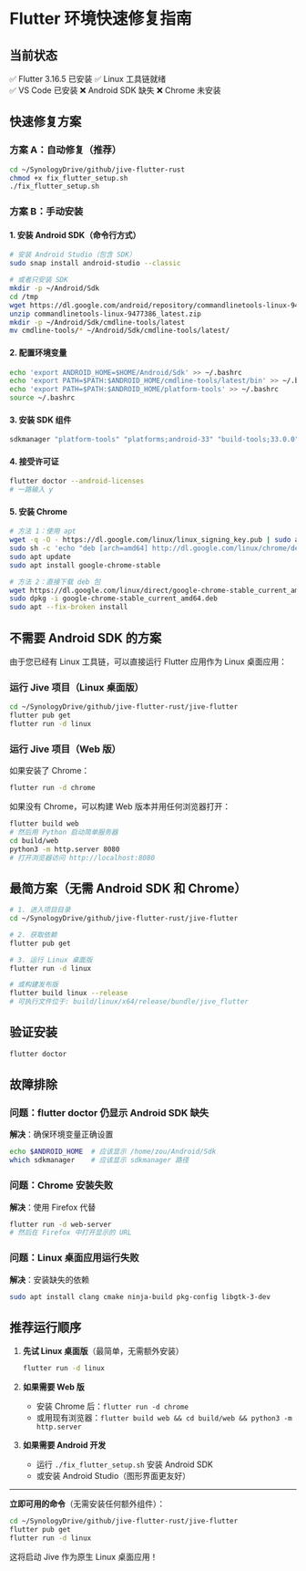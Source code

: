 # Flutter 环境快速修复指南

## 当前状态
✅ Flutter 3.16.5 已安装
✅ Linux 工具链就绪  
✅ VS Code 已安装
❌ Android SDK 缺失
❌ Chrome 未安装

## 快速修复方案

### 方案 A：自动修复（推荐）
```bash
cd ~/SynologyDrive/github/jive-flutter-rust
chmod +x fix_flutter_setup.sh
./fix_flutter_setup.sh
```

### 方案 B：手动安装

#### 1. 安装 Android SDK（命令行方式）
```bash
# 安装 Android Studio（包含 SDK）
sudo snap install android-studio --classic

# 或者只安装 SDK
mkdir -p ~/Android/Sdk
cd /tmp
wget https://dl.google.com/android/repository/commandlinetools-linux-9477386_latest.zip
unzip commandlinetools-linux-9477386_latest.zip
mkdir -p ~/Android/Sdk/cmdline-tools/latest
mv cmdline-tools/* ~/Android/Sdk/cmdline-tools/latest/
```

#### 2. 配置环境变量
```bash
echo 'export ANDROID_HOME=$HOME/Android/Sdk' >> ~/.bashrc
echo 'export PATH=$PATH:$ANDROID_HOME/cmdline-tools/latest/bin' >> ~/.bashrc
echo 'export PATH=$PATH:$ANDROID_HOME/platform-tools' >> ~/.bashrc
source ~/.bashrc
```

#### 3. 安装 SDK 组件
```bash
sdkmanager "platform-tools" "platforms;android-33" "build-tools;33.0.0"
```

#### 4. 接受许可证
```bash
flutter doctor --android-licenses
# 一路输入 y
```

#### 5. 安装 Chrome
```bash
# 方法 1：使用 apt
wget -q -O - https://dl.google.com/linux/linux_signing_key.pub | sudo apt-key add -
sudo sh -c 'echo "deb [arch=amd64] http://dl.google.com/linux/chrome/deb/ stable main" >> /etc/apt/sources.list.d/google.list'
sudo apt update
sudo apt install google-chrome-stable

# 方法 2：直接下载 deb 包
wget https://dl.google.com/linux/direct/google-chrome-stable_current_amd64.deb
sudo dpkg -i google-chrome-stable_current_amd64.deb
sudo apt --fix-broken install
```

## 不需要 Android SDK 的方案

由于您已经有 Linux 工具链，可以直接运行 Flutter 应用作为 Linux 桌面应用：

### 运行 Jive 项目（Linux 桌面版）
```bash
cd ~/SynologyDrive/github/jive-flutter-rust/jive-flutter
flutter pub get
flutter run -d linux
```

### 运行 Jive 项目（Web 版）
如果安装了 Chrome：
```bash
flutter run -d chrome
```

如果没有 Chrome，可以构建 Web 版本并用任何浏览器打开：
```bash
flutter build web
# 然后用 Python 启动简单服务器
cd build/web
python3 -m http.server 8080
# 打开浏览器访问 http://localhost:8080
```

## 最简方案（无需 Android SDK 和 Chrome）

```bash
# 1. 进入项目目录
cd ~/SynologyDrive/github/jive-flutter-rust/jive-flutter

# 2. 获取依赖
flutter pub get

# 3. 运行 Linux 桌面版
flutter run -d linux

# 或构建发布版
flutter build linux --release
# 可执行文件位于: build/linux/x64/release/bundle/jive_flutter
```

## 验证安装
```bash
flutter doctor
```

## 故障排除

### 问题：flutter doctor 仍显示 Android SDK 缺失
**解决**：确保环境变量正确设置
```bash
echo $ANDROID_HOME  # 应该显示 /home/zou/Android/Sdk
which sdkmanager    # 应该显示 sdkmanager 路径
```

### 问题：Chrome 安装失败
**解决**：使用 Firefox 代替
```bash
flutter run -d web-server
# 然后在 Firefox 中打开显示的 URL
```

### 问题：Linux 桌面应用运行失败
**解决**：安装缺失的依赖
```bash
sudo apt install clang cmake ninja-build pkg-config libgtk-3-dev
```

## 推荐运行顺序

1. **先试 Linux 桌面版**（最简单，无需额外安装）
   ```bash
   flutter run -d linux
   ```

2. **如果需要 Web 版**
   - 安装 Chrome 后：`flutter run -d chrome`
   - 或用现有浏览器：`flutter build web && cd build/web && python3 -m http.server`

3. **如果需要 Android 开发**
   - 运行 `./fix_flutter_setup.sh` 安装 Android SDK
   - 或安装 Android Studio（图形界面更友好）

---

**立即可用的命令**（无需安装任何额外组件）：
```bash
cd ~/SynologyDrive/github/jive-flutter-rust/jive-flutter
flutter pub get
flutter run -d linux
```

这将启动 Jive 作为原生 Linux 桌面应用！